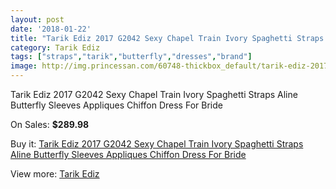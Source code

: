 ```yaml
---
layout: post
date: '2018-01-22'
title: "Tarik Ediz 2017 G2042 Sexy Chapel Train Ivory Spaghetti Straps Aline Butterfly Sleeves Appliques Chiffon Dress For Bride"
category: Tarik Ediz
tags: ["straps","tarik","butterfly","dresses","brand"]
image: http://img.princessan.com/60748-thickbox_default/tarik-ediz-2017-g2042-sexy-chapel-train-ivory-spaghetti-straps-aline-butterfly-sleeves-appliques-chiffon-dress-for-bride.jpg
---
```

Tarik Ediz 2017 G2042 Sexy Chapel Train Ivory Spaghetti Straps Aline Butterfly Sleeves Appliques Chiffon Dress For Bride

On Sales: **$289.98**
<a href="https://www.princessan.com/en/tarik-ediz/27039-tarik-ediz-2017-g2042-sexy-chapel-train-ivory-spaghetti-straps-aline-butterfly-sleeves-appliques-chiffon-dress-for-bride.html"><amp-img layout="responsive" width="600" height="600" src="//img.princessan.com/60748-thickbox_default/tarik-ediz-2017-g2042-sexy-chapel-train-ivory-spaghetti-straps-aline-butterfly-sleeves-appliques-chiffon-dress-for-bride.jpg" alt="Tarik Ediz 2017 G2042 Sexy Chapel Train Ivory Spaghetti Straps Aline Butterfly Sleeves Appliques Chiffon Dress For Bride 0" /></a>
<a href="https://www.princessan.com/en/tarik-ediz/27039-tarik-ediz-2017-g2042-sexy-chapel-train-ivory-spaghetti-straps-aline-butterfly-sleeves-appliques-chiffon-dress-for-bride.html"><amp-img layout="responsive" width="600" height="600" src="//img.princessan.com/60750-thickbox_default/tarik-ediz-2017-g2042-sexy-chapel-train-ivory-spaghetti-straps-aline-butterfly-sleeves-appliques-chiffon-dress-for-bride.jpg" alt="Tarik Ediz 2017 G2042 Sexy Chapel Train Ivory Spaghetti Straps Aline Butterfly Sleeves Appliques Chiffon Dress For Bride 1" /></a>
<a href="https://www.princessan.com/en/tarik-ediz/27039-tarik-ediz-2017-g2042-sexy-chapel-train-ivory-spaghetti-straps-aline-butterfly-sleeves-appliques-chiffon-dress-for-bride.html"><amp-img layout="responsive" width="600" height="600" src="//img.princessan.com/60749-thickbox_default/tarik-ediz-2017-g2042-sexy-chapel-train-ivory-spaghetti-straps-aline-butterfly-sleeves-appliques-chiffon-dress-for-bride.jpg" alt="Tarik Ediz 2017 G2042 Sexy Chapel Train Ivory Spaghetti Straps Aline Butterfly Sleeves Appliques Chiffon Dress For Bride 2" /></a>

Buy it: [Tarik Ediz 2017 G2042 Sexy Chapel Train Ivory Spaghetti Straps Aline Butterfly Sleeves Appliques Chiffon Dress For Bride](https://www.princessan.com/en/tarik-ediz/27039-tarik-ediz-2017-g2042-sexy-chapel-train-ivory-spaghetti-straps-aline-butterfly-sleeves-appliques-chiffon-dress-for-bride.html "Tarik Ediz 2017 G2042 Sexy Chapel Train Ivory Spaghetti Straps Aline Butterfly Sleeves Appliques Chiffon Dress For Bride")

View more: [Tarik Ediz](https://www.princessan.com/en/251-tarik-ediz "Tarik Ediz")